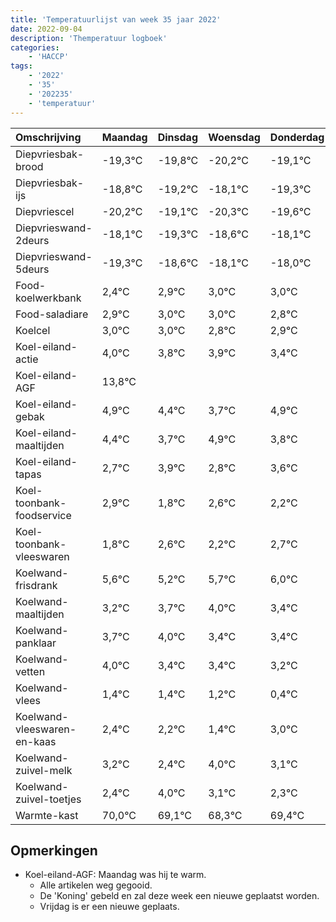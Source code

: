 ```yaml
---
title: 'Temperatuurlijst van week 35 jaar 2022'
date: 2022-09-04
description: 'Themperatuur logboek'
categories:
    - 'HACCP'
tags:
    - '2022'
    - '35'
    - '202235'
    - 'temperatuur'
---
```

|Omschrijving|Maandag|Dinsdag|Woensdag|Donderdag|Vrijdag|Zaterdag|Zondag|
|:---|:---|:---|:---|:---|:---|:---|:---|
|Diepvriesbak-brood|-19,3°C|-19,8°C|-20,2°C|-19,1°C|-20,3°C|-19,6°C|-19,1°C|
|Diepvriesbak-ijs|-18,8°C|-19,2°C|-18,1°C|-19,3°C|-18,6°C|-18,1°C|-18,0°C|
|Diepvriescel|-20,2°C|-19,1°C|-20,3°C|-19,6°C|-19,1°C|-19,0°C|-19,0°C|
|Diepvrieswand-2deurs|-18,1°C|-19,3°C|-18,6°C|-18,1°C|-18,0°C|-18,0°C|-18,2°C|
|Diepvrieswand-5deurs|-19,3°C|-18,6°C|-18,1°C|-18,0°C|-18,0°C|-18,2°C|-18,1°C|
|Food-koelwerkbank|2,4°C|2,9°C|3,0°C|3,0°C|2,8°C|2,9°C|2,4°C|
|Food-saladiare|2,9°C|3,0°C|3,0°C|2,8°C|2,9°C|2,4°C|1,7°C|
|Koelcel|3,0°C|3,0°C|2,8°C|2,9°C|2,4°C|1,7°C|2,9°C|
|Koel-eiland-actie|4,0°C|3,8°C|3,9°C|3,4°C|2,7°C|3,9°C|2,8°C|
|Koel-eiland-AGF|13,8°C| | | |3,9°C|2,8°C|3,6°C|
|Koel-eiland-gebak|4,9°C|4,4°C|3,7°C|4,9°C|3,8°C|4,6°C|4,2°C|
|Koel-eiland-maaltijden|4,4°C|3,7°C|4,9°C|3,8°C|4,6°C|4,2°C|4,7°C|
|Koel-eiland-tapas|2,7°C|3,9°C|2,8°C|3,6°C|3,2°C|3,7°C|4,0°C|
|Koel-toonbank-foodservice|2,9°C|1,8°C|2,6°C|2,2°C|2,7°C|3,0°C|2,4°C|
|Koel-toonbank-vleeswaren|1,8°C|2,6°C|2,2°C|2,7°C|3,0°C|2,4°C|2,4°C|
|Koelwand-frisdrank|5,6°C|5,2°C|5,7°C|6,0°C|5,4°C|5,4°C|5,2°C|
|Koelwand-maaltijden|3,2°C|3,7°C|4,0°C|3,4°C|3,4°C|3,2°C|2,4°C|
|Koelwand-panklaar|3,7°C|4,0°C|3,4°C|3,4°C|3,2°C|2,4°C|4,0°C|
|Koelwand-vetten|4,0°C|3,4°C|3,4°C|3,2°C|2,4°C|4,0°C|3,1°C|
|Koelwand-vlees|1,4°C|1,4°C|1,2°C|0,4°C|2,0°C|1,1°C|0,3°C|
|Koelwand-vleeswaren-en-kaas|2,4°C|2,2°C|1,4°C|3,0°C|2,1°C|1,3°C|2,4°C|
|Koelwand-zuivel-melk|3,2°C|2,4°C|4,0°C|3,1°C|2,3°C|3,4°C|2,3°C|
|Koelwand-zuivel-toetjes|2,4°C|4,0°C|3,1°C|2,3°C|3,4°C|2,3°C|3,3°C|
|Warmte-kast|70,0°C|69,1°C|68,3°C|69,4°C|68,3°C|69,3°C|70,0°C|

## Opmerkingen
- Koel-eiland-AGF: Maandag was hij te warm. 
	- Alle artikelen weg gegooid.
	- De 'Koning' gebeld en zal deze week een nieuwe geplaatst worden.
	- Vrijdag is er een nieuwe geplaats.

